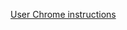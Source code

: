 [User Chrome instructions](https://www.reddit.com/r/FirefoxCSS/comments/73dvty/tutorial_how_to_create_and_livedebug_userchromecss/)

